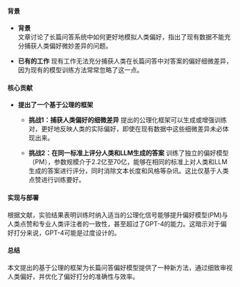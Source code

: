 #### 背景
- **背景**       
    文章讨论了长篇问答系统中如何更好地模拟人类偏好，指出了现有数据不能充分捕获人类偏好微妙差异的问题。

- **已有的工作**
    现有工作无法充分捕获人类在长篇问答中对答案的偏好细微差异，因为现有的模型训练方法常常忽略了这一点。

#### 核心贡献
- **提出了一个基于公理的框架**
    - **挑战1：捕获人类偏好的细微差异**
        提出的公理化框架可以生成或增强训练对，更好地反映人类的实际偏好，即使在现有数据中这些细微差异未必体现出来。

    - **挑战2：在同一标准上评分人类和LLM生成的答案**
        训练了独立的偏好模型（PM），参数规模介于2.2亿至70亿，能够在相同的标准上对人类和LLM生成的答案进行评分，同时消除文本长度和风格等杂讯。这比仅基于人类点赞进行训练要好。

#### 实现与部署
根据文献，实验结果表明训练时纳入适当的公理化信号能够提升偏好模型(PM)与人类点赞和专业人类评注者的一致性，甚至超过了GPT-4的能力。这暗示对于偏好打分来说，GPT-4可能是过度设计的。

#### 总结
本文提出的基于公理的框架为长篇问答偏好模型提供了一种新方法，通过细致审视人类偏好，并优化了偏好打分的准确性与效率。